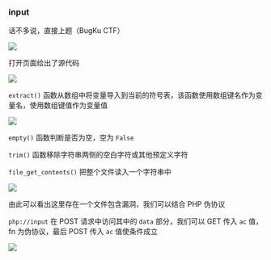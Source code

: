 ### input

话不多说，直接上题（BugKu CTF）

![](https://pic1.imgdb.cn/item/67b1797cd0e0a243d4ffc351.jpg)

打开页面给出了源代码

![](https://pic1.imgdb.cn/item/67b1798ad0e0a243d4ffc355.jpg)

`extract()` 函数从数组中将变量导入到当前的符号表，该函数使用数组键名作为变量名，使用数组键值作为变量值

![](https://pic1.imgdb.cn/item/67b179a1d0e0a243d4ffc359.jpg)

`empty()` 函数判断是否为空，空为 `False`

`trim()` 函数移除字符串两侧的空白字符或其他预定义字符

`file_get_contents()` 把整个文件读入一个字符串中

![](https://pic1.imgdb.cn/item/67b179bcd0e0a243d4ffc35c.jpg)

由此可以看出这里存在一个文件包含漏洞，我们可以结合 PHP 伪协议

`php://input` 在 POST 请求中访问其中的 `data` 部分，我们可以 GET 传入 `ac` 值，fn 为伪协议，最后 POST 传入 `ac` 值使条件成立

![](https://pic1.imgdb.cn/item/67b17a0cd0e0a243d4ffc363.jpg)
